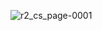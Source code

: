 
![r2_cs_page-0001](https://github.com/fahimalshihab/CTF/assets/97816146/cc1972fc-c8f1-4f70-a07f-80cdac9ed754)
